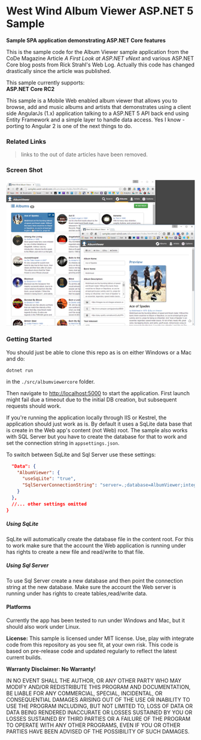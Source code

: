 # West Wind Album Viewer ASP.NET 5 Sample
**Sample SPA application demonstrating ASP.NET Core features**

This is the sample code for the Album Viewer sample application from the 
CoDe Magazine Article *A First Look at ASP.NET vNext* and various ASP.NET Core blog
posts from Rick Strahl's Web Log. Actually this code has changed drastically since the article was published.

This sample currently supports:  
**ASP.NET Core RC2**

This sample is a Mobile Web enabled album viewer that allows you to browse, add and music albums and artists that demonstrates using a client side AngularJs (1.x) application talking to a ASP.NET 5 API back end using Entity Framework and a simple layer to handle data access.  Yes I know - porting to Angular 2 is one of the next things to do.

### Related Links
> links to the out of date articles have been removed.

### Screen Shot
![](AlbumViewer.png)

### Getting Started ###
You should just be able to clone this repo as is on either Windows or a Mac and do:

```
dotnet run
```

in the `./src/albumviewercore` folder.

Then navigate to [http://localhost:5000](http://localhost:5000) to start the application. First launch might fail due a timeout due to the initial DB creation, but subsequent requests should work.

If you're running the application locally through IIS or Kestrel, the application should just work as is. By default it uses a SqLite data base that is create in the Web app's content (not Web) root. The sample also works with SQL Server but you have to create the database for that to work and set the connection string in `appsettings.json`. 

To switch between SqLite and Sql Server use these settings:

```json
  "Data": {
    "AlbumViewer": {
      "useSqLite": "true",
      "SqlServerConnectionString": "server=.;database=AlbumViewer;integrated security=true;",
    } 
  },
  //... other settings omitted
}
```  

##### Using SqLite
SqLite will automatically create the database file in the content root. For this to work make sure that the account the Web application is running under has rights to create a new file and read/write to that file.

##### Using Sql Server
To use Sql Server create a new database and then point the connection string at the new database. Make sure the account the Web server is running under has rights to create tables,read/write data.

#### Platforms 
Currently the app has been tested to run under Windows and Mac, but it should also work under Linux.


**License:**
This sample is licensed under MIT license. Use, play with integrate code from
this repository as you see fit, at your own risk. This code is based on pre-release
code and updated regularly to reflect the latest current builds.

**Warranty Disclaimer: No Warranty!**

IN NO EVENT SHALL THE AUTHOR, OR ANY OTHER PARTY WHO MAY MODIFY AND/OR REDISTRIBUTE 
THIS PROGRAM AND DOCUMENTATION, BE LIABLE FOR ANY COMMERCIAL, SPECIAL, INCIDENTAL, OR 
CONSEQUENTIAL DAMAGES ARISING OUT OF THE USE OR INABILITY TO USE THE PROGRAM INCLUDING, 
BUT NOT LIMITED TO, LOSS OF DATA OR DATA BEING RENDERED INACCURATE OR LOSSES SUSTAINED 
BY YOU OR LOSSES SUSTAINED BY THIRD PARTIES OR A FAILURE OF THE PROGRAM TO OPERATE WITH 
ANY OTHER PROGRAMS, EVEN IF YOU OR OTHER PARTIES HAVE BEEN ADVISED OF THE POSSIBILITY 
OF SUCH DAMAGES.

